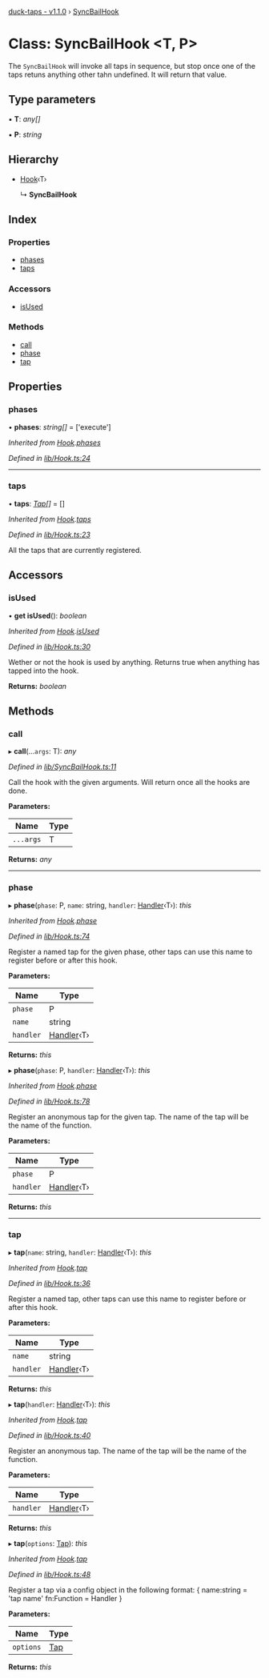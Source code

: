 [duck-taps - v1.1.0](../README.md) › [SyncBailHook](syncbailhook.md)

# Class: SyncBailHook <**T, P**>

The `SyncBailHook` will invoke all taps in sequence, but stop once one of the taps retuns anything other tahn undefined.
It will return that value.

## Type parameters

▪ **T**: *any[]*

▪ **P**: *string*

## Hierarchy

* [Hook](hook.md)‹T›

  ↳ **SyncBailHook**

## Index

### Properties

* [phases](syncbailhook.md#phases)
* [taps](syncbailhook.md#taps)

### Accessors

* [isUsed](syncbailhook.md#isused)

### Methods

* [call](syncbailhook.md#call)
* [phase](syncbailhook.md#phase)
* [tap](syncbailhook.md#tap)

## Properties

###  phases

• **phases**: *string[]* = ['execute']

*Inherited from [Hook](hook.md).[phases](hook.md#phases)*

*Defined in [lib/Hook.ts:24](https://github.com/JonasKruckenberg/duck-taps/blob/bf28a82/lib/Hook.ts#L24)*

___

###  taps

• **taps**: *[Tap](../interfaces/tap.md)[]* = []

*Inherited from [Hook](hook.md).[taps](hook.md#taps)*

*Defined in [lib/Hook.ts:23](https://github.com/JonasKruckenberg/duck-taps/blob/bf28a82/lib/Hook.ts#L23)*

All the taps that are currently registered.

## Accessors

###  isUsed

• **get isUsed**(): *boolean*

*Inherited from [Hook](hook.md).[isUsed](hook.md#isused)*

*Defined in [lib/Hook.ts:30](https://github.com/JonasKruckenberg/duck-taps/blob/bf28a82/lib/Hook.ts#L30)*

Wether or not the hook is used by anything.
Returns true when anything has tapped into the hook.

**Returns:** *boolean*

## Methods

###  call

▸ **call**(...`args`: T): *any*

*Defined in [lib/SyncBailHook.ts:11](https://github.com/JonasKruckenberg/duck-taps/blob/bf28a82/lib/SyncBailHook.ts#L11)*

Call the hook with the given arguments. Will return once all the hooks are done.

**Parameters:**

Name | Type |
------ | ------ |
`...args` | T |

**Returns:** *any*

___

###  phase

▸ **phase**(`phase`: P, `name`: string, `handler`: [Handler](../README.md#handler)‹T›): *this*

*Inherited from [Hook](hook.md).[phase](hook.md#phase)*

*Defined in [lib/Hook.ts:74](https://github.com/JonasKruckenberg/duck-taps/blob/bf28a82/lib/Hook.ts#L74)*

Register a named tap for the given phase, other taps can use this name to register before or after this hook.

**Parameters:**

Name | Type |
------ | ------ |
`phase` | P |
`name` | string |
`handler` | [Handler](../README.md#handler)‹T› |

**Returns:** *this*

▸ **phase**(`phase`: P, `handler`: [Handler](../README.md#handler)‹T›): *this*

*Inherited from [Hook](hook.md).[phase](hook.md#phase)*

*Defined in [lib/Hook.ts:78](https://github.com/JonasKruckenberg/duck-taps/blob/bf28a82/lib/Hook.ts#L78)*

Register an anonymous tap for the given tap. The name of the tap will be the name of the function.

**Parameters:**

Name | Type |
------ | ------ |
`phase` | P |
`handler` | [Handler](../README.md#handler)‹T› |

**Returns:** *this*

___

###  tap

▸ **tap**(`name`: string, `handler`: [Handler](../README.md#handler)‹T›): *this*

*Inherited from [Hook](hook.md).[tap](hook.md#tap)*

*Defined in [lib/Hook.ts:36](https://github.com/JonasKruckenberg/duck-taps/blob/bf28a82/lib/Hook.ts#L36)*

Register a named tap, other taps can use this name to register before or after this hook.

**Parameters:**

Name | Type |
------ | ------ |
`name` | string |
`handler` | [Handler](../README.md#handler)‹T› |

**Returns:** *this*

▸ **tap**(`handler`: [Handler](../README.md#handler)‹T›): *this*

*Inherited from [Hook](hook.md).[tap](hook.md#tap)*

*Defined in [lib/Hook.ts:40](https://github.com/JonasKruckenberg/duck-taps/blob/bf28a82/lib/Hook.ts#L40)*

Register an anonymous tap. The name of the tap will be the name of the function.

**Parameters:**

Name | Type |
------ | ------ |
`handler` | [Handler](../README.md#handler)‹T› |

**Returns:** *this*

▸ **tap**(`options`: [Tap](../interfaces/tap.md)): *this*

*Inherited from [Hook](hook.md).[tap](hook.md#tap)*

*Defined in [lib/Hook.ts:48](https://github.com/JonasKruckenberg/duck-taps/blob/bf28a82/lib/Hook.ts#L48)*

Register a tap via a config object in the following format:
{
 name:string = 'tap name'
 fn:Function = Handler
}

**Parameters:**

Name | Type |
------ | ------ |
`options` | [Tap](../interfaces/tap.md) |

**Returns:** *this*
